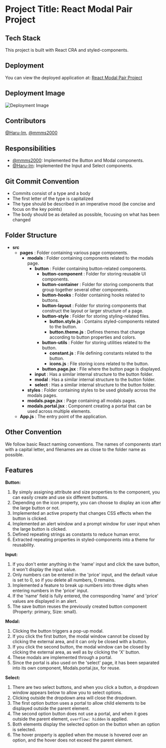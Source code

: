 # Project Title: React Modal Pair Project

## Tech Stack
This project is built with React CRA and styled-components.


## Deployment
You can view the deployed application at: [React Modal Pair Project](https://react-modal-pair-project.vercel.app/)


## Deployment Image
![Deployment Image](https://github.com/Haru-Im/React_Modal_Pair_Project/assets/121601747/3d072417-03e9-4449-9f49-de317d3ddd7f)

## Contributors
[@Haru-Im](https://github.com/Haru-Im), [@mmms2000](https://github.com/mmms2000)


## Responsibilities
- [@mmms2000](https://github.com/mmms2000): Implemented the Button and Modal components.
- [@Haru-Im](https://github.com/Haru-Im): Implemented the Input and Select components.


## Git Commit Convention
- Commits consist of a type and a body
- The first letter of the type is capitalized
- The type should be described in an imperative mood (be concise and focus on the key points)
- The body should be as detailed as possible, focusing on what has been changed


## Folder Structure
- **src**
    - **pages** : Folder containing various page components.
        - **modals** : Folder containing components related to the modals page.
            - **button** : Folder containing button-related components.
                - **button-component** : Folder for storing reusable UI components.
                - **button-container** : Folder for storing components that group together several other components.
                - **button-hooks** : Folder containing hooks related to buttons.
                - **button-layout** : Folder for storing components that construct the layout or larger structure of a page.
                - **button-style** : Folder for storing styling-related files.
                    - **button.style.js** : Contains styled-components related to the button.
                    - **button.theme.js** : Defines themes that change according to button properties and colors.
                - **button-utils** : Folder for storing utilities related to the button.
                    - **constant.js** : File defining constants related to the button.
                    - **icons.js** : File storing icons related to the button.
                - **button.page.jsx** : File where the button page is displayed.
            - **input** : Has a similar internal structure to the button folder.
            - **modal** : Has a similar internal structure to the button folder.
            - **select** : Has a similar internal structure to the button folder.
        - **styles** : Folder containing styles to be used globally across the modals pages.
        - **modals.page.jsx** : Page containing all modals pages.
        - **modals.portal.jsx** : Component creating a portal that can be used across multiple elements.
    - **App.js** : The entry point of the application.


## Other Convention
We follow basic React naming conventions. The names of components start with a capital letter, and filenames are as close to the folder name as possible.


## Features
**Button:**
1. By simply assigning attribute and size properties to the component, you can easily create and use six different buttons.
2. Depending on the icon property, you can choose to display an icon after the large button or not.
3. Implemented an active property that changes CSS effects when the button is clicked.
4. Implemented an alert window and a prompt window for user input when the large button is clicked.
5. Defined repeating strings as constants to reduce human error.
6. Extracted repeating properties in styled-components into a theme for reusability.

**Input:**
1. If you don't enter anything in the 'name' input and click the save button, it won't display the input value.
2. Only numbers can be entered in the 'price' input, and the default value is set to 0, so if you delete all numbers, 0 remains.
3. Implemented a feature to break up numbers into three digits when entering numbers in the 'price' input.
4. If the 'name' field is fully entered, the corresponding 'name' and 'price' values are displayed in an alert.
5. The save button reuses the previously created button component (Property: primary, Size: small).

**Modal:**
1. Clicking the button triggers a pop-up modal.
2. If you click the first button, the modal window cannot be closed by clicking the external area, and it can only be closed with a button.
3. If you click the second button, the modal window can be closed by clicking the external area, as well as by clicking the 'X' button.
4. These modals are implemented through a portal.
5. Since the portal is also used on the 'select' page, it has been separated into its own component, Modals.portal.jsx, for reuse.

**Select:**
1. There are two select buttons, and when you click a button, a dropdown window appears below to allow you to select options.
2. Clicking outside the dropdown area will close the dropdown.
3. The first option button uses a portal to allow child elements to be displayed outside the parent element.
4. The second option button does not use a portal, and when it goes outside the parent element, `overflow: hidden` is applied.
5. Both elements display the selected option on the button when an option is selected.
6. The hover property is applied when the mouse is hovered over an option, and the hover does not exceed the parent element.

